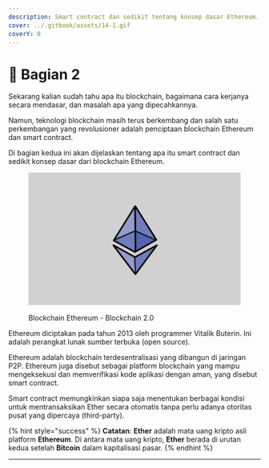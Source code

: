 ```yaml
---
description: Smart contract dan sedikit tentang konsep dasar Ethereum...
cover: ../.gitbook/assets/14-1.gif
coverY: 0
---
```


# 📜 Bagian 2

Sekarang kalian sudah tahu apa itu blockchain, bagaimana cara kerjanya secara mendasar, dan masalah apa yang dipecahkannya.

Namun, teknologi blockchain masih terus berkembang dan salah satu perkembangan yang revolusioner adalah penciptaan blockchain Ethereum dan smart contract.

Di bagian kedua ini akan dijelaskan tentang apa itu smart contract dan sedikit konsep dasar dari blockchain Ethereum.

<figure><img src="../.gitbook/assets/14-1.gif" alt=""><figcaption><p>Blockchain Ethereum - Blockchain 2.0</p></figcaption></figure>

Ethereum diciptakan pada tahun 2013 oleh programmer Vitalik Buterin. Ini adalah perangkat lunak sumber terbuka (open source).

Ethereum adalah blockchain terdesentralisasi yang dibangun di jaringan P2P. Ethereum juga disebut sebagai platform blockchain yang mampu mengeksekusi dan memverifikasi kode aplikasi dengan aman, yang disebut smart contract.

Smart contract memungkinkan siapa saja menentukan berbagai kondisi untuk mentransaksikan Ether secara otomatis tanpa perlu adanya otoritas pusat yang dipercaya (third-party).

{% hint style="success" %}
**Catatan**: **Ether** adalah mata uang kripto asli platform **Ethereum**. Di antara mata uang kripto, **Ether** berada di urutan kedua setelah **Bitcoin** dalam kapitalisasi pasar.
{% endhint %}

***

